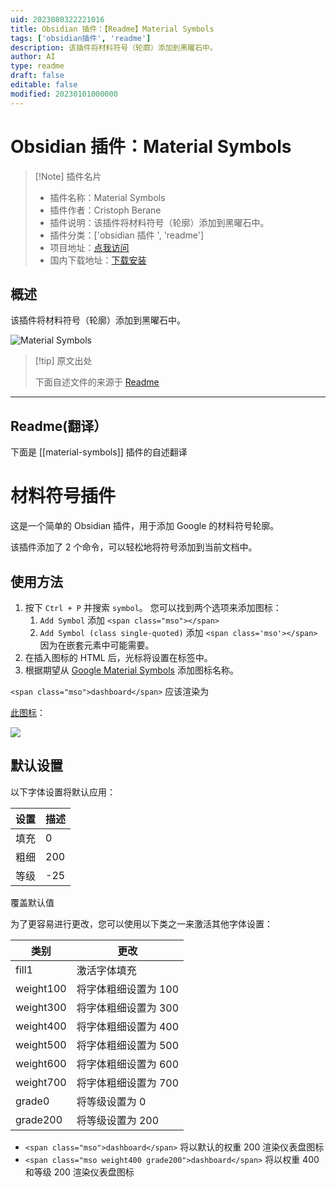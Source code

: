 ```yaml
---
uid: 2023080322221016
title: Obsidian 插件：【Readme】Material Symbols
tags: ['obsidian插件', 'readme']
description: 该插件将材料符号（轮廓）添加到黑曜石中。
author: AI
type: readme
draft: false
editable: false
modified: 20230101000000
---
```


# Obsidian 插件：Material Symbols

> [!Note] 插件名片
> - 插件名称：Material Symbols
> - 插件作者：Cristoph Berane
> - 插件说明：该插件将材料符号（轮廓）添加到黑曜石中。
> - 插件分类：['obsidian 插件 ', 'readme']
> - 项目地址：[点我访问](https://github.com/cberane/obsidian-material-symbols)
> - 国内下载地址：[下载安装](https://pkmer.cn/products/plugin/pluginMarket/?material-symbols)

## 概述

该插件将材料符号（轮廓）添加到黑曜石中。

![Material Symbols](https://cdn.pkmer.cn/covers/material-symbols.png!pkmer)

> [!tip] 原文出处
>
>下面自述文件的来源于 [Readme](https://ghproxy.net/https://raw.githubusercontent.com/cberane/obsidian-material-symbols/master/README.md)
>

---

## Readme(翻译）

下面是 [[material-symbols]] 插件的自述翻译

# 材料符号插件

这是一个简单的 Obsidian 插件，用于添加 Google 的材料符号轮廓。

该插件添加了 2 个命令，可以轻松地将符号添加到当前文档中。

## 使用方法

1. 按下 `Ctrl + P` 并搜索 `symbol`。
   您可以找到两个选项来添加图标：
   1. `Add Symbol` 添加 `<span class="mso"></span>`
   2. `Add Symbol (class single-quoted)` 添加 `<span class='mso'></span>`
      因为在嵌套元素中可能需要。
2. 在插入图标的 HTML 后，光标将设置在标签中。
3. 根据期望从 [Google Material Symbols](https://fonts.google.com/icons?icon.style=Outlined) 添加图标名称。

`<span class="mso">dashboard</span>` 应该渲染为

[此图标](https://fonts.google.com/icons?selected=Material%20Symbols%20Outlined%3Adashboard%3AFILL%400%3Bwght%40200%3BGRAD%40-25%3Bopsz%4024)：

![](doc/dashboard_FILL0_wght200_GRAD-25_opsz48.png)

## 默认设置

以下字体设置将默认应用：

| 设置    | 描述         |
|---------|-------------|
| 填充    | 0           |
| 粗细    | 200         |
| 等级    | -25         |

覆盖默认值

为了更容易进行更改，您可以使用以下类之一来激活其他字体设置：

| 类别       | 更改                          |
|-----------|-----------------------------|
| fill1     | 激活字体填充                  |
| weight100 | 将字体粗细设置为 100           |
| weight300 | 将字体粗细设置为 300           |
| weight400 | 将字体粗细设置为 400           |
| weight500 | 将字体粗细设置为 500           |
| weight600 | 将字体粗细设置为 600           |
| weight700 | 将字体粗细设置为 700           |
| grade0    | 将等级设置为 0                 |
| grade200  | 将等级设置为 200               |

- `<span class="mso">dashboard</span>` 将以默认的权重 200 渲染仪表盘图标
- `<span class="mso weight400 grade200">dashboard</span>` 将以权重 400 和等级 200 渲染仪表盘图标



